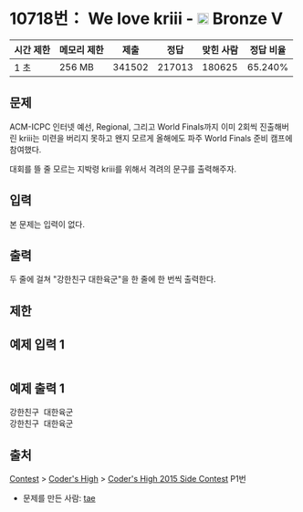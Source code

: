 # 10718번： We love kriii - <img src="https://static.solved.ac/tier_small/1.svg" style="height:20px" /> Bronze V



| 시간 제한 | 메모리 제한 | 제출 | 정답 | 맞힌 사람 | 정답 비율 |
| --- | --- | --- | --- | --- | --- |
| 1 초 | 256 MB | 341502 | 217013 | 180625 | 65.240% |
## 문제

ACM-ICPC 인터넷 예선, Regional, 그리고 World Finals까지 이미 2회씩 진출해버린 kriii는 미련을 버리지 못하고 왠지 모르게 올해에도 파주 World Finals 준비 캠프에 참여했다.

대회를 뜰 줄 모르는 지박령 kriii를 위해서 격려의 문구를 출력해주자.

## 입력

본 문제는 입력이 없다.

## 출력

두 줄에 걸쳐 "강한친구 대한육군"을 한 줄에 한 번씩 출력한다.

## 제한

## 예제 입력 1

<pre></pre>
## 예제 출력 1

<pre>강한친구 대한육군
강한친구 대한육군</pre>
## 출처

[Contest](/category/45) > [Coder's High](/category/215) > [Coder's High 2015 Side Contest](/category/detail/1335) P1번

- 문제를 만든 사람: [tae](/user/tae)